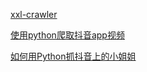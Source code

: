 
[xxl-crawler](https://github.com/xuxueli/xxl-crawler/)

[使用python爬取抖音app视频](https://blog.csdn.net/weixin_41710515/article/details/80551116)

[如何用Python抓抖音上的小姐姐](https://blog.csdn.net/qq_40523737/article/details/82997115)